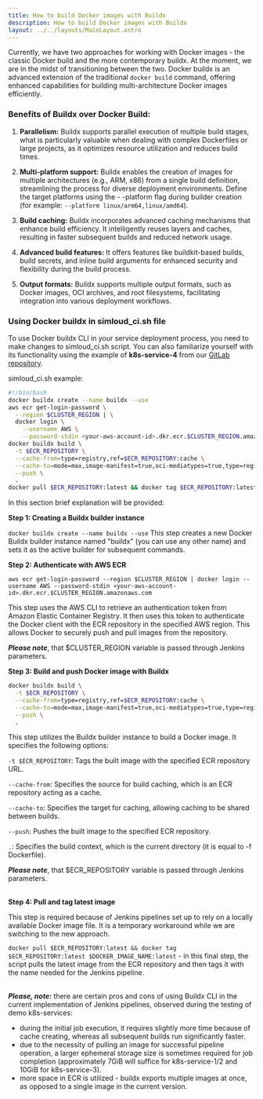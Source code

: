 ```yaml
---
title: How to build Docker images with Buildx
description: How to build Docker images with Buildx
layout: ../../layouts/MainLayout.astro
---
```


Currently, we have two approaches for working with Docker images - the classic Docker build and the more contemporary buildx. At the moment, we are in the midst of transitioning between the two. Docker buildx is an advanced extension of the traditional `docker build` command, offering enhanced capabilities for building multi-architecture Docker images efficiently. 

### **Benefits of Buildx over Docker Build:**
1. **Parallelism:** Buildx supports parallel execution of multiple build stages, what is particularly valuable when dealing with complex Dockerfiles or large projects, as it optimizes resource utilization and reduces build times.

2. **Multi-platform support:** Buildx enables the creation of images for multiple architectures (e.g., ARM, x86) from a single build definition, streamlining the process for diverse deployment environments. Define the target platforms using the - -platform flag during builder creation (for example: `--platform linux/arm64,linux/amd64`).

3. **Build caching:** Buildx incorporates advanced caching mechanisms that enhance build efficiency. It intelligently reuses layers and caches, resulting in faster subsequent builds and reduced network usage.

4. **Advanced build features:** It offers features like buildkit-based builds, build secrets, and inline build arguments for enhanced security and flexibility during the build process.

5. **Output formats:** Buildx supports multiple output formats, such as Docker images, OCI archives, and root filesystems, facilitating integration into various deployment workflows.

### **Using Docker buildx in simloud_ci.sh file**
To use Docker buildx CLI in your service deployment process, you need to make changes to simloud_ci.sh script. You can also familiarize yourself with its functionality using the example of **k8s-service-4** from our [GitLab repository](https://gitlab.com/simloud-demo/k8s-service-4/).

simloud_ci.sh example:
```sh
#!/bin/bash
docker buildx create --name buildx --use
aws ecr get-login-password \
  --region $CLUSTER_REGION | \
  docker login \
    --username AWS \
    --password-stdin <your-aws-account-id>.dkr.ecr.$CLUSTER_REGION.amazonaws.com
docker buildx build \
  -t $ECR_REPOSITORY \
  --cache-from=type=registry,ref=$ECR_REPOSITORY:cache \
  --cache-to=mode=max,image-manifest=true,oci-mediatypes=true,type=registry,ref=$ECR_REPOSITORY:cache \
  --push \
  .
docker pull $ECR_REPOSITORY:latest && docker tag $ECR_REPOSITORY:latest $DOCKER_IMAGE_NAME:latest
```
In this section brief explanation will be provided:

**Step 1: Creating a Buildx builder instance**    

`docker buildx create --name buildx --use`
This step creates a new Docker Buildx builder instance named "buildx" (you can use any other name) and sets it as the active builder for subsequent commands. 

**Step 2: Authenticate with AWS ECR**

`aws ecr get-login-password --region $CLUSTER_REGION | docker login --username AWS --password-stdin <your-aws-account-id>.dkr.ecr.$CLUSTER_REGION.amazonaws.com`

This step uses the AWS CLI to retrieve an authentication token from Amazon Elastic Container Registry. It then uses this token to authenticate the Docker client with the ECR repository in the specified AWS region. This allows Docker to securely push and pull images from the repository. 

***Please note***, that $CLUSTER_REGION variable is passed through Jenkins parameters.

**Step 3: Build and push Docker image with Buildx**

```sh
docker buildx build \
  -t $ECR_REPOSITORY \
  --cache-from=type=registry,ref=$ECR_REPOSITORY:cache \
  --cache-to=mode=max,image-manifest=true,oci-mediatypes=true,type=registry,ref=$ECR_REPOSITORY:cache \
  --push \
  .
```
This step utilizes the Buildx builder instance to build a Docker image. It specifies the following options:

`-t $ECR_REPOSITORY`: Tags the built image with the specified ECR repository URL.

`--cache-from`: Specifies the source for build caching, which is an ECR repository acting as a cache.

`--cache-to`: Specifies the target for caching, allowing caching to be shared between builds.

`--push`: Pushes the built image to the specified ECR repository.

`.`: Specifies the build context, which is the current directory (it is equal to -f Dockerfile).

***Please note***, that $ECR_REPOSITORY variable is passed through Jenkins parameters.\
<br>

**Step 4: Pull and tag latest image**

This step is required because of Jenkins pipelines set up to rely on a locally available Docker image file. It is a temporary workaround while we are switching to the new approach.

`docker pull $ECR_REPOSITORY:latest && docker tag $ECR_REPOSITORY:latest $DOCKER_IMAGE_NAME:latest` - 
in this final step, the script pulls the latest image from the ECR repository and then tags it with the name needed for the Jenkins pipeline.\
<br>

 

***Please, note:*** there are certain pros and cons of using Buildx CLI in the current implementation of Jenkins pipelines, observed during the testing of demo k8s-services:

- during the initial job execution, it requires slightly more time because of cache creating, whereas all subsequent builds run significantly faster.
- due to the necessity of pulling an image for successful pipeline operation, a larger ephemeral storage size is sometimes required for job completion (approximately 7GiB will suffice for k8s-service-1/2 and 10GiB for k8s-service-3).
- more space in ECR is utilized - buildx exports multiple images at once, as opposed to a single image in the current version.